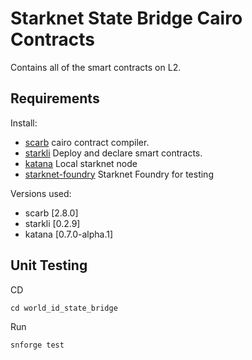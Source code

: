 # Starknet State Bridge Cairo Contracts

Contains all of the smart contracts on L2.

## Requirements

Install: 
-	[scarb](https://docs.swmansion.com/scarb/download.html#requirements) cairo contract compiler. 
-  [starkli](https://book.starkli.rs/installation) Deploy and declare smart contracts. 
-  [katana](https://book.dojoengine.org/toolchain/katana/interact) Local starknet node
-  [starknet-foundry](https://github.com/foundry-rs/starknet-foundry) Starknet Foundry for testing

Versions used:
- scarb [2.8.0]
- starkli [0.2.9]
- katana [0.7.0-alpha.1]

## Unit Testing
CD
```
cd world_id_state_bridge
```
Run 
``` 
snforge test
```
